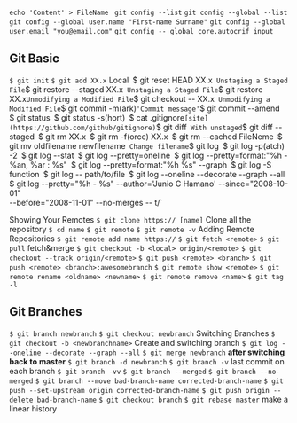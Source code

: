 `echo 'Content' > FileName `
`git config --list`
`git config --global --list`
`git config --global user.name "First-name Surname"`
`git config --global user.email "you@email.com"`
`git config -- global core.autocrif input`
## Git Basic
`$ git init`
`$ git add XX.x`  Local`
`$ git reset HEAD XX.x`  Unstaging a Staged File
`$ git restore --staged XX.x`  Unstaging a Staged File
`$ git restore XX.x` Unmodifying a Modified File
`$ git checkout -- XX.x`  Unmodifying a Modified File
`$ git commit -m(ark)` 'Commit message'
`$ git commit --amend`
`$ git status`
`$ git status -s(hort)`
`$ cat .gitignore` [site](https://github.com/github/gitignore)
`$ git diff`  With unstaged
`$ git diff --staged`
`$ git rm XX.x`
`$ git rm -f(orce) XX.x`
`$ git rm --cached FileNeme`
`$ git mv oldfilename newfilename`  Change filename
`$ git log`
`$ git log -p(atch) -2`
`$ git log --stat`
`$ git log --pretty=oneline`
`$ git log --pretty=format:"%h - %an, %ar : %s"`
`$ git log --pretty=format:"%h %s" --graph`
`$ git log -S function`
`$ git log -- path/to/file`
`$ git log --oneline --decorate --graph --all`
`$ git log --pretty="%h - %s" --author='Junio C Hamano' --since="2008-10-01" \
   --before="2008-11-01" --no-merges -- t/`

Showing Your Remotes
`$ git clone https:// [name]`  Clone all the repository
`$ cd name`
`$ git remote`
`$ git remote -v`
Adding Remote Repositories
`$ git remote add name https://`
`$ git fetch <remote>`
`$ git pull` fetch&merge
`$ git checkout -b <local> origin/<remote>`
`$ git checkout --track origin/<remote>`
`$ git push <remote> <branch>`
`$ git push <remote> <branch>:awesomebranch`
`$ git remote show <remote>`
`$ git remote rename <oldname> <newname>`
`$ git remote remove <name>`
`$ git tag -l`

## Git Branches
`$ git branch newbranch`
`$ git checkout newbranch`  Switching Branches
`$ git checkout -b <newbranchname>`  Create and switching branch
`$ git log --oneline --decorate --graph --all`
`$ git merge newbranch`  **after switching back to master**
`$ git branch -d newbranch`
`$ git branch -v`  last commit on each branch
`$ git branch -vv`
`$ git branch --merged`
`$ git branch --no-merged`
`$ git branch --move bad-branch-name corrected-branch-name`
`$ git push --set-upstream origin corrected-branch-name`
`$ git push origin --delete bad-branch-name`
`$ git checkout branch`
`$ git rebase master`  make a linear history
